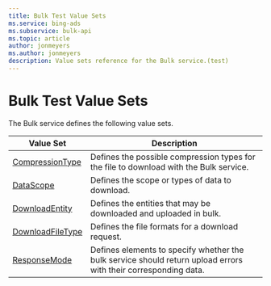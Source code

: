 ```yaml
---
title: Bulk Test Value Sets
ms.service: bing-ads
ms.subservice: bulk-api
ms.topic: article
author: jonmeyers
ms.author: jonmeyers
description: Value sets reference for the Bulk service.(test)
---
```

# Bulk Test Value Sets
The Bulk service defines the following value sets.

|Value Set|Description|
|---|---|
|[CompressionType](compressiontype.md)|Defines the possible compression types for the file to download with the Bulk service.|
|[DataScope](datascope.md)|Defines the scope or types of data to download.|
|[DownloadEntity](downloadentity.md)|Defines the entities that may be downloaded and uploaded in bulk.|
|[DownloadFileType](downloadfiletype.md)|Defines the file formats for a download request.|
|[ResponseMode](responsemode.md)|Defines elements to specify whether the bulk service should return upload errors with their corresponding data.|
